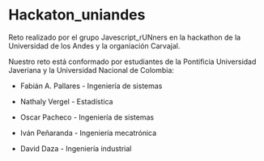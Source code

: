 # Hackaton_uniandes

Reto realizado por el grupo Javescript_rUNners en la hackathon de la Universidad de los Andes y la organiación Carvajal.

Nuestro reto está conformado por estudiantes de la Pontificia Universidad Javeriana y la Universidad Nacional de Colombia:

- Fabián A. Pallares - Ingeniería de sistemas

- Nathaly Vergel - Estadística

- Oscar Pacheco - Ingeniería de sistemas

- Iván Peñaranda - Ingeniería mecatrónica

- David Daza - Ingeniería industrial

